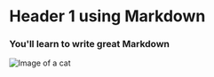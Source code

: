 # Header 1 using Markdown

### You'll learn to write great Markdown

![Image of a cat](https://octodex.github.com/images/yaktocat.png)
